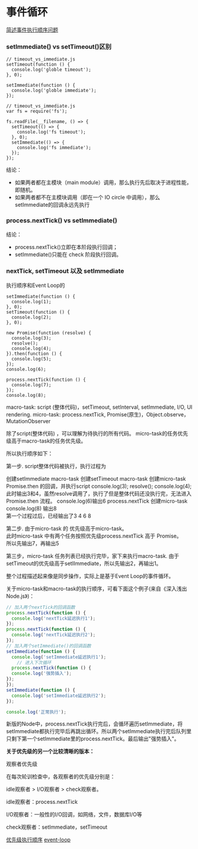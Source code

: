 # 事件循环

[简述事件执行顺序问题](http://www.jianshu.com/p/12b9f73c5a4f)

### setImmediate() vs setTimeout()区别

```
// timeout_vs_immediate.js
setTimeout(function () {
  console.log('globle timeout');
}, 0);

setImmediate(function () {
  console.log('globle immediate');
});

// timeout_vs_immediate.js
var fs = require('fs');

fs.readFile(__filename, () => {
  setTimeout(() => {
    console.log('fs timeout');
  }, 0);
  setImmediate(() => {
    console.log('fs immediate');
  });
});

```

结论： 

+ 如果两者都在主模块（main module）调用，那么执行先后取决于进程性能，即随机。
+ 如果两者都不在主模块调用（即在一个 IO circle 中调用），那么setImmediate的回调永远先执行


### process.nextTick() vs setImmediate()

结论：

+ process.nextTick()立即在本阶段执行回调；
+ setImmediate()只能在 check 阶段执行回调。

### nextTick, setTimeout 以及 setImmediate

执行顺序和Event Loop的

```
setImmediate(function () {
  console.log(1);
}, 0);
setTimeout(function () {
  console.log(2);
}, 0);

new Promise(function (resolve) {
  console.log(3);
  resolve();
  console.log(4);
}).then(function () {
  console.log(5);
});
console.log(6);

process.nextTick(function () {
  console.log(7);
});
console.log(8);

```

macro-task: script (整体代码)，setTimeout, setInterval, setImmediate, I/O, UI rendering.
micro-task: process.nextTick, Promise(原生)，Object.observe，MutationObserver

除了script(整体代码) ，可以理解为待执行的所有代码。
micro-task的任务优先级高于macro-task的任务优先级。

所以执行顺序如下：

第一步. script整体代码被执行，执行过程为

创建setImmediate macro-task 
创建setTimeout macro-task 
创建micro-task Promise.then 的回调，并执行script console.log(3); resolve(); console.log(4); 此时输出3和4，虽然resolve调用了，执行了但是整体代码还没执行完，无法进入Promise.then 流程。 
console.log(6)输出6 
process.nextTick 创建micro-task 
console.log(8) 输出8  
第一个过程过后，已经输出了3 4 6 8  

第二步. 由于micro-task 的 优先级高于micro-task。  
此时micro-task 中有两个任务按照优先级process.nextTick 高于 Promise。  
所以先输出7，再输出5 

第三步，micro-task 任务列表已经执行完毕，家下来执行macro-task. 由于setTimeout的优先级高于setIImmediate，所以先输出2，再输出1。 

整个过程描述起来像是同步操作，实际上是基于Event Loop的事件循环。 

关于micro-task和macro-task的执行顺序，可看下面这个例子(来自《深入浅出Node.js》)：

```js
// 加入两个nextTick的回调函数
process.nextTick(function () {
  console.log('nextTick延迟执行1');
});
process.nextTick(function () {
  console.log('nextTick延迟执行2');
});
// 加入两个setImmediate()的回调函数
setImmediate(function () {
  console.log('setImmediate延迟执行1');
	// 进入下次循环
  process.nextTick(function () {
  console.log('强势插入');
});
});
setImmediate(function () {
  console.log('setImmediate延迟执行2');
});

console.log('正常执行');

```

新版的Node中，process.nextTick执行完后，会循环遍历setImmediate，将setImmediate都执行完毕后再跳出循环。所以两个setImmediate执行完后队列里只剩下第一个setImmediate里的process.nextTick。最后输出"强势插入"。

**关于优先级的另一个比较清晰的版本：**

观察者优先级

在每次轮训检查中，各观察者的优先级分别是：

idle观察者 > I/O观察者 > check观察者。

idle观察者：process.nextTick

I/O观察者：一般性的I/O回调，如网络，文件，数据库I/O等

check观察者：setImmediate，setTimeout


[优先级执行顺序](https://github.com/fwon/blog/issues/36)
[event-loop](https://nodejs.org/en/docs/guides/event-loop-timers-and-nexttick/)